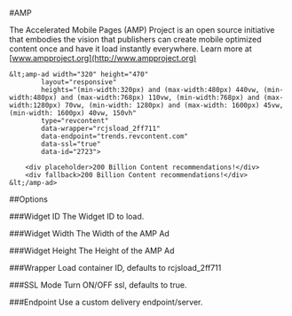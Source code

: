 #AMP

The Accelerated Mobile Pages (AMP) Project is an open source initiative that embodies the vision that publishers can create mobile optimized content once and have it load instantly everywhere. Learn more at [www.ampproject.org](http://www.ampproject.org)

```
&lt;amp-ad width="320" height="470"
        layout="responsive"
        heights="(min-width:320px) and (max-width:480px) 440vw, (min-width:480px) and (max-width:768px) 110vw, (min-width:768px) and (max-width:1280px) 70vw, (min-width: 1280px) and (max-width: 1600px) 45vw, (min-width: 1600px) 40vw, 150vh"
        type="revcontent"
        data-wrapper="rcjsload_2ff711"
        data-endpoint="trends.revcontent.com"
        data-ssl="true"
        data-id="2723">

    <div placeholder>200 Billion Content recommendations!</div>
    <div fallback>200 Billion Content recommendations!</div>
&lt;/amp-ad>
```

##Options

###Widget ID
The Widget ID to load.

###Widget Width
The Width of the AMP Ad

###Widget Height
The Height of the AMP Ad

###Wrapper
Load container ID, defaults to rcjsload_2ff711

###SSL Mode
Turn ON/OFF ssl, defaults to true.

###Endpoint
Use a custom delivery endpoint/server.